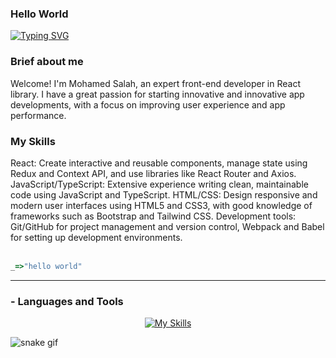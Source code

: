 <h3 align="left" color="0eb6f2">
  <span >Hello World </span><!--   <img  src="https://media.giphy.com/media/hvRJCLFzcasrR4ia7z/giphy.gif" width="25"> -->
</h3><!-- Typing SVG by DenverCoder1 - https://github.com/DenverCoder1/readme-typing-svg -->
<p align="left">
<div align="left">
<a href="https://git.io/typing-svg"><img src="https://readme-typing-svg.demolab.com?font=Fira+Code&pause=1000&color=6cc644&random=false&width=435&lines=i'm+mohamed+salah;i'm+frontend+devleoper+%5BNextjs%5D" alt="Typing SVG" /></a>
</div>
<div>
<h3>Brief about me</h3>
Welcome! I'm Mohamed Salah, an expert front-end developer in React library. I have a great passion for starting innovative and innovative app developments, with a focus on improving user experience and app performance.

<h3>My Skills</h3>
React: Create interactive and reusable components, manage state using Redux and Context API, and use libraries like React Router and Axios.
JavaScript/TypeScript: Extensive experience writing clean, maintainable code using JavaScript and TypeScript.
HTML/CSS: Design responsive and modern user interfaces using HTML5 and CSS3, with good knowledge of frameworks such as Bootstrap and Tailwind CSS.
Development tools: Git/GitHub for project management and version control, Webpack and Babel for setting up development environments.
</div>
<br>

```javascript
_=>"hello world"
```

---


### - Languages and Tools

<div  align="center">

[![My Skills](https://skillicons.dev/icons?i=html,css,tailwind,sass,js,ts,react,redux,next,npm,yarn,git,github,vscode,postman,strapi)](https://skillicons.dev)
<br/>
</div>

![snake gif](https://github.com/mhmd-salah/mhmd-salah/blob/output/github-contribution-grid-snake.gif)

